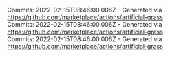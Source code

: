 Commits: 2022-02-15T08:46:00.006Z - Generated via https://github.com/marketplace/actions/artificial-grass
<br>
Commits: 2022-02-15T08:46:00.006Z - Generated via https://github.com/marketplace/actions/artificial-grass
<br>
Commits: 2022-02-15T08:46:00.006Z - Generated via https://github.com/marketplace/actions/artificial-grass
<br>
